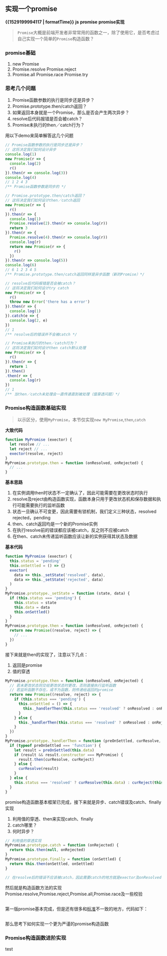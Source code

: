 ## 实现一个promise
<b class="update-time">{{1529199994117 | formatTime}}</b>
<b class='type'>js</b>
<b class='kw'>promise</b> <b class='kw'>promise实现</b>

> `Promise`大概是前端开发者非常常用的函数之一，除了使用它，是否考虑过自己实现一个简单的`Promise`构造函数？

### promise基础
1. new Promise
2. Promise.resolve Promise.reject
3. Promise.all Promise.race Promise.try

### 思考几个问题
1. Promise函数参数的执行是同步还是异步？
2. Promise.prototype.then/catch返回？
3. 如果返回本身就是一个Promise，那么是否会产生两次异步？
4. resolve后代码报错是否会被catch？
5. Promise未执行的then／catch行为？

用以下demo来简单解答这几个问题
```JavaScript
// Promise函数参数的执行是同步还是异步？
// 这将决定我们如何设计异步
console.log(1)
new Promise(r => {
  console.log(2)
  r()
}).then(r => console.log(3))
console.log(4)
// 1 2 4 3
/** Promise函数参数是同步的 */

// Promise.prototype.then/catch返回？
// 这将决定我们如何设计then／catch返回
new Promise(r => {
  r()
}).then(r => {
  console.log(1)
  Promise.resolve(2).then(r => console.log(r))
  return 3
}).then(r => {
  Promise.resolve(4).then(r => console.log(r))
  console.log(r)
  return new Promise(r => {
    r()
  })
}).then(r => console.log(5))
console.log(6)
// 6 1 2 3 4 5
/** Promise.prototype.then/catch返回同样是异步函数（新的Promise）*/

// resolve后代码报错是否会被catch？
// 这将决定我们如何设计try catch
new Promise(r => {
  r()
  throw new Error('there has a error')
}).then(r => {
  console.log(1)
}).catch(e => {
  console.log(2, e)
})
// 1
/** resolve后的错误并不会被catch */

// Promise未执行的then／catch行为？
// 这将决定我们如何设计then catch默认处理
new Promise(r => {
  r()
}).then(r => {
  return 1
}).then()
.then(r => {
  console.log(r)
})
// 1
/** 当then／catch未处理会一直传递直到被处理（值穿透问题）*/
```

### Promise构造函数基础实现
> 以示区分，使用`MyPromise`，本节仅实现`new MyPromise`,`then`,`catch`

**大致代码**
```JavaScript
function MyPromise (exector) {
  let resolve // ...
  let reject // ...
  exector(resolve, reject)
}
MyPromise.prototype.then = function (onResolved, onRejected) {
  // ...
}
```

**基本思路**
1. 在实例调用then时状态不一定确认了，因此可能需要在更改状态时执行
2. resolve及reject由构造函数实现，函数本身只用于更改状态机和保存数据和执行可能需要执行的监听函数
3. 状态一旦确认不可变更，因此需要有锁机制，我们定义三种状态，resolved rejected，pending
4. then、catch返回均是一个新的Promise实例
5. 在执行resolve前的错误都应该被catch，反之则不应被catch
6. 在then、catch未传递监听函数应该让新的实例获得其状态及数据

**基本代码**
```JavaScript
function MyPromise (exector) {
  this.status = 'pending'
  this.onSettled = () => {}
  exector(
    data => this._setState('resolved', data),
    data => this._setState('rejected', data)
  )
}
MyPromise.prototype._setState = function (state, data) {
  if (this.status === 'pending') {
    this.status = state
    this.data = data
    this.onSettled()
  }
}
MyPromise.prototype.then = function (onResolved, onRejected) {
  return new Promise((resolve, reject) => {
    // ...
  })
}
```

接下来就是then的实现了，注意以下几点：
1. 返回是promise
2. 值的穿透


```JavaScript
MyPromise.prototype.then = function (onResolved, onRejected) {
  // 若未更改状态则交给更改状态时更改，否则直接执行监听函数
  // 若监听函数不存在，或不为函数，则传递给返回的promise
  return new Promise((resolve, reject) => {
    if (this.status === 'pending') {
      this.onSettled = () => {
        this._handlerThen(this.status === 'resolved' ? onResolved : onRejected, resolve, reject)
      }
    } else {
      this._handlerThen(this.status === 'resolved' ? onResolved : onRejected, resolve, reject)
    }
  })
}
MyPromise.prototype._handlerThen = function (preOnSettled, curResolve, curReject) {
  if (typeof preOnSettled === 'function') {
    let result = preOnSettled(this.data)
    if (result && result.constructor === MyPromise) {
      result.then(curResolve, curReject)
    } else {
      curResolve(result)
    }
  } else {
    this.status === 'resolved' ? curResolve(this.data) : curReject(this.data)
  }
}
```

promise构造函数基本框架已完成，接下来就是异步、catch错误及catch、finally实现
1. 利用值的穿透、then来实现catch、finally
2. catch哪里？
3. 何时异步？

```JavaScript
// 利用值的穿透实现
MyPromise.prototype.catch = function (onRejected) {
  return this.then(null, onRejected)
}
MyPromise.prototype.finally = function (onSettled) {
  return this.then(onSettled, onSettled)
}

// 在resolve后的错误不应该被catch，因此需要catch的地方就是exector及onResolved
```

然后就是构造函数方法的实现Promise.resolve,Promise.reject,Promise.all,Promise.race及一些校验

```JavaScript
```

第一版promise基本完成，但是还有很多和[标准](https://promisesaplus.com/)不一致的地方，代码如下：

```JavaScript
```

那么思考下如何实现一个更为严谨的promise构造函数  

### Promise构造函数进阶实现
test
